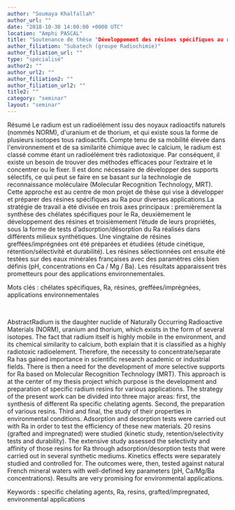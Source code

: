 ```yaml
---
author: "Soumaya Khalfallah"
author_url: ""
date: "2018-10-30 14:00:00 +0000 UTC"
location: "Amphi PASCAL"
title: "Soutenance de thèse "Développement des résines spécifiques au radium pour des applications environnementales et médicales / Development of new Ra specific resins for environmental and medical applications""
author_filiation: "Subatech (groupe Radiochimie)"
author_filiation_url: ""
type: "spécialisé"
author2: ""
author_url2: ""
author_filiation2: ""
author_filiation_url2: ""
title2: ""
category: "seminar" 
layout: "seminar"
---
```

Résumé Le radium est un radioélément issu des noyaux radioactifs naturels (nommés NORM), d'uranium et de thorium, et qui existe sous la forme de plusieurs isotopes tous radioactifs. Compte tenu de sa mobilité élevée dans l'environnement et de sa similarité chimique avec le calcium, le radium est classé comme étant un radioélément très radiotoxique. Par conséquent, il existe un besoin de trouver des méthodes efficaces pour l’extraire et le concentrer ou le fixer. Il est donc nécessaire de développer des supports sélectifs, ce qui peut se faire en se basant sur la technologie de reconnaissance moléculaire (Molecular Recognition Technology, MRT). Cette approche est au centre de mon projet de thèse qui vise à développer et préparer des résines spécifiques au Ra pour diverses applications.La stratégie de travail a été divisée en trois axes principaux : premièrement la synthèse des chélates spécifiques pour le Ra, deuxièmement le développement des résines et troisièmement l’étude de leurs propriétés, sous la forme de tests d’adsorption/désorption du Ra réalisés dans différents milieux synthétiques. Une vingtaine de résines greffées/imprégnées ont été préparées et étudiées (étude cinétique, rétention/sélectivité et durabilité). Les résines sélectionnées ont ensuite été testées sur des eaux minérales françaises avec des paramètres clés bien définis (pH, concentrations en Ca / Mg / Ba). Les résultats apparaissent très prometteurs pour des applications environnementales.

Mots clés : chélates spécifiques, Ra, résines, greffées/imprégnées, applications environnementales

 

AbstractRadium is the daughter nuclide of Naturally Occurring Radioactive Materials (NORM), uranium and thorium, which exists in the form of several isotopes. The fact that radium itself is highly mobile in the environment, and its chemical similarity to calcium, both explain that it is classified as a highly radiotoxic radioelement. Therefore, the necessity to concentrate/separate Ra has gained importance in scientific research academic or industrial fields. There is then a need for the development of more selective supports for Ra based on Molecular Recognition Technology (MRT). This approach is at the center of my thesis project which purpose is the development and preparation of specific radium resins for various applications. The strategy of the present work can be divided into three major areas: first, the synthesis of different Ra specific chelating agents. Second, the preparation of various resins. Third and final, the study of their properties in environmental conditions. Adsorption and desorption tests were carried out with Ra in order to test the efficiency of these new materials. 20 resins (grafted and impregnated) were studied (kinetic study, retention/selectivity tests and durability). The extensive study assessed the selectivity and affinity of those resins for Ra through adsorption/desorption tests that were carried out in several synthetic mediums. Kinetics effects were separately studied and controlled for. The outcomes were, then, tested against natural French mineral waters with well-defined key parameters (pH, Ca/Mg/Ba concentrations). Results are very promising for environmental applications.

Keywords : specific chelating agents, Ra, resins, grafted/impregnated, environmental applications
